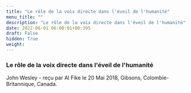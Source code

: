 ```yaml
---
title: "Le rôle de la voix directe dans l'éveil de l'humanité"
menu_title: ""
description: "Le rôle de la voix directe dans l'éveil de l'humanité"
date: 2022-06-01 06:00:01+00:395
draft: False
hidden: True
weight:
---
```

### Le rôle de la voix directe dans l'éveil de l'humanité

John Wesley - reçu par Al Fike le 20 Mai 2018, Gibsons, Colombie-Britannique, Canada.



